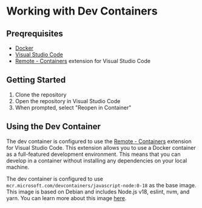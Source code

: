 # Working with Dev Containers

## Preqrequisites

- [Docker](https://docs.docker.com/get-docker/)
- [Visual Studio Code](https://code.visualstudio.com/)
- [Remote - Containers](https://marketplace.visualstudio.com/items?itemName=ms-vscode-remote.remote-containers) extension for Visual Studio Code

## Getting Started

1. Clone the repository
2. Open the repository in Visual Studio Code
3. When prompted, select "Reopen in Container"

## Using the Dev Container

The dev container is configured to use the [Remote - Containers](https://marketplace.visualstudio.com/items?itemName=ms-vscode-remote.remote-containers) extension for Visual Studio Code. This extension allows you to use a Docker container as a full-featured development environment. This means that you can develop in a container without installing any dependencies on your local machine.

The dev container is configured to use `mcr.microsoft.com/devcontainers/javascript-node:0-18` as the base image. This image is based on Debian and includes Node.js v18, eslint, nvm, and yarn. You can learn more about this image [here](https://github.com/microsoft/vscode-dev-containers/tree/main/containers/javascript-node).

